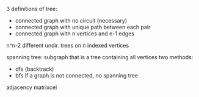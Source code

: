 3 definitions of tree:
- connected graph with no circuit (necessary)
- connected graph with unique path between each pair
- connected graph with n vertices and n-1 edges

n^n-2 different undir. trees on n indexed vertices

spanning tree: subgraph that is a tree containing all vertices
two methods:
- dfs (backtrack)
- bfs
if a graph is not connected, no spanning tree

adjacency matrixcel

